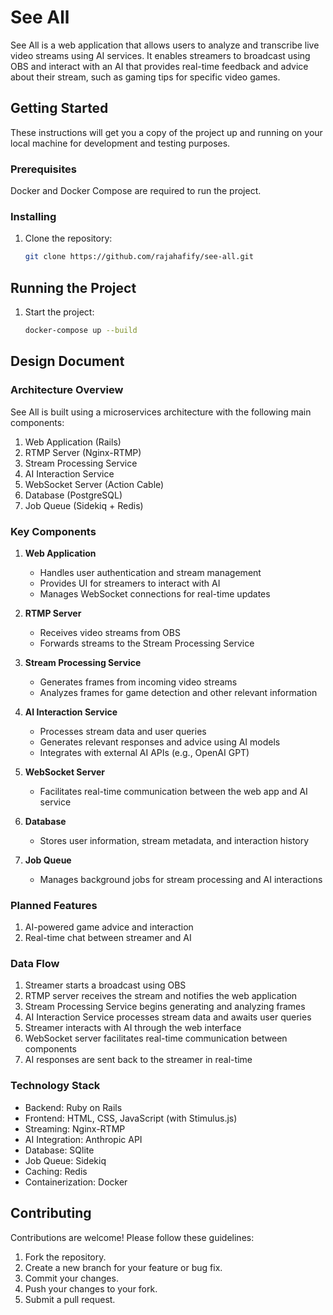 # See All

See All is a web application that allows users to analyze and transcribe live video streams using AI services. It enables streamers to broadcast using OBS and interact with an AI that provides real-time feedback and advice about their stream, such as gaming tips for specific video games.

## Getting Started

These instructions will get you a copy of the project up and running on your local machine for development and testing purposes.

### Prerequisites

Docker and Docker Compose are required to run the project.

### Installing

1. Clone the repository:
   ```bash
   git clone https://github.com/rajahafify/see-all.git
   ```

## Running the Project

1. Start the project:
   ```bash
   docker-compose up --build
   ```

## Design Document

### Architecture Overview

See All is built using a microservices architecture with the following main components:

1. Web Application (Rails)
2. RTMP Server (Nginx-RTMP)
3. Stream Processing Service
4. AI Interaction Service
5. WebSocket Server (Action Cable)
6. Database (PostgreSQL)
7. Job Queue (Sidekiq + Redis)

### Key Components

1. **Web Application**
   - Handles user authentication and stream management
   - Provides UI for streamers to interact with AI
   - Manages WebSocket connections for real-time updates

2. **RTMP Server**
   - Receives video streams from OBS
   - Forwards streams to the Stream Processing Service

3. **Stream Processing Service**
   - Generates frames from incoming video streams
   - Analyzes frames for game detection and other relevant information

4. **AI Interaction Service**
   - Processes stream data and user queries
   - Generates relevant responses and advice using AI models
   - Integrates with external AI APIs (e.g., OpenAI GPT)

5. **WebSocket Server**
   - Facilitates real-time communication between the web app and AI service

6. **Database**
   - Stores user information, stream metadata, and interaction history

7. **Job Queue**
   - Manages background jobs for stream processing and AI interactions

### Planned Features


1. AI-powered game advice and interaction
2. Real-time chat between streamer and AI

### Data Flow

1. Streamer starts a broadcast using OBS
2. RTMP server receives the stream and notifies the web application
3. Stream Processing Service begins generating and analyzing frames
4. AI Interaction Service processes stream data and awaits user queries
5. Streamer interacts with AI through the web interface
6. WebSocket server facilitates real-time communication between components
7. AI responses are sent back to the streamer in real-time

### Technology Stack

- Backend: Ruby on Rails
- Frontend: HTML, CSS, JavaScript (with Stimulus.js)
- Streaming: Nginx-RTMP
- AI Integration: Anthropic API
- Database: SQlite
- Job Queue: Sidekiq
- Caching: Redis
- Containerization: Docker

## Contributing

Contributions are welcome! Please follow these guidelines:

1. Fork the repository.
2. Create a new branch for your feature or bug fix.
3. Commit your changes.
4. Push your changes to your fork.
5. Submit a pull request.
